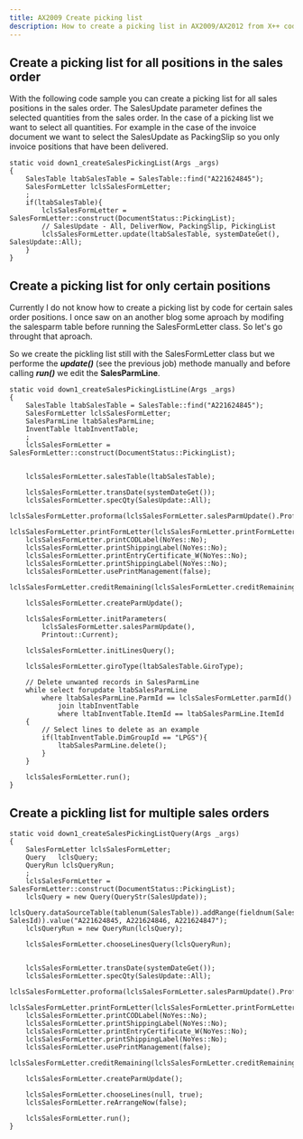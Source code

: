 ```yaml
---
title: AX2009 Create picking list
description: How to create a picking list in AX2009/AX2012 from X++ code.
---
```


## Create a picking list for all positions in the sales order

With the following code sample you can create a picking list for all sales positions in the sales order.
The SalesUpdate parameter defines the selected quantities from the sales order. In the case of a picking list we want to select all quantities. For example in the case of the invoice document we want to select the SalesUpdate as PackingSlip so you only invoice positions that have been delivered.

```text
static void down1_createSalesPickingList(Args _args)
{
    SalesTable ltabSalesTable = SalesTable::find("A221624845");
    SalesFormLetter lclsSalesFormLetter;
    ;
    if(ltabSalesTable){
        lclsSalesFormLetter = SalesFormLetter::construct(DocumentStatus::PickingList);
        // SalesUpdate - All, DeliverNow, PackingSlip, PickingList
        lclsSalesFormLetter.update(ltabSalesTable, systemDateGet(), SalesUpdate::All);
    }
}
```

## Create a picking list for only certain positions

Currently I do not know how to create a picking list by code for certain sales order positions. I once saw on an another blog some aproach by modifing the salesparm table before running the SalesFormLetter class. So let's go throught that aproach.

So we create the pickling list still with the SalesFormLetter class but we performe the **_update()_** (see the previous job) methode manually and before calling **_run()_** we edit the **SalesParmLine**.

```text
static void down1_createSalesPickingListLine(Args _args)
{
    SalesTable ltabSalesTable = SalesTable::find("A221624845");
    SalesFormLetter lclsSalesFormLetter;
    SalesParmLine ltabSalesParmLine;
    InventTable ltabInventTable;
    ;
    lclsSalesFormLetter = SalesFormLetter::construct(DocumentStatus::PickingList);


    lclsSalesFormLetter.salesTable(ltabSalesTable);

    lclsSalesFormLetter.transDate(systemDateGet());
    lclsSalesFormLetter.specQty(SalesUpdate::All);
    lclsSalesFormLetter.proforma(lclsSalesFormLetter.salesParmUpdate().Proforma);
    lclsSalesFormLetter.printFormLetter(lclsSalesFormLetter.printFormLetter());
    lclsSalesFormLetter.printCODLabel(NoYes::No);
    lclsSalesFormLetter.printShippingLabel(NoYes::No);
    lclsSalesFormLetter.printEntryCertificate_W(NoYes::No);
    lclsSalesFormLetter.printShippingLabel(NoYes::No);
    lclsSalesFormLetter.usePrintManagement(false);
    lclsSalesFormLetter.creditRemaining(lclsSalesFormLetter.creditRemaining());

    lclsSalesFormLetter.createParmUpdate();

    lclsSalesFormLetter.initParameters(
        lclsSalesFormLetter.salesParmUpdate(),
        Printout::Current);

    lclsSalesFormLetter.initLinesQuery();

    lclsSalesFormLetter.giroType(ltabSalesTable.GiroType);

    // Delete unwanted records in SalesParmLine
    while select forupdate ltabSalesParmLine
        where ltabSalesParmLine.ParmId == lclsSalesFormLetter.parmId()
            join ltabInventTable
            where ltabInventTable.ItemId == ltabSalesParmLine.ItemId
    {
        // Select lines to delete as an example
        if(ltabInventTable.DimGroupId == "LPGS"){
            ltabSalesParmLine.delete();
        }
    }

    lclsSalesFormLetter.run();
}
```

## Create a pickling list for multiple sales orders

```text
static void down1_createSalesPickingListQuery(Args _args)
{
    SalesFormLetter lclsSalesFormLetter;
    Query   lclsQuery;
    QueryRun lclsQueryRun;
    ;
    lclsSalesFormLetter = SalesFormLetter::construct(DocumentStatus::PickingList);
    lclsQuery = new Query(QueryStr(SalesUpdate));
    lclsQuery.dataSourceTable(tablenum(SalesTable)).addRange(fieldnum(SalesTable, SalesId)).value("A221624845, A221624846, A221624847");
    lclsQueryRun = new QueryRun(lclsQuery);

    lclsSalesFormLetter.chooseLinesQuery(lclsQueryRun);


    lclsSalesFormLetter.transDate(systemDateGet());
    lclsSalesFormLetter.specQty(SalesUpdate::All);
    lclsSalesFormLetter.proforma(lclsSalesFormLetter.salesParmUpdate().Proforma);
    lclsSalesFormLetter.printFormLetter(lclsSalesFormLetter.printFormLetter());
    lclsSalesFormLetter.printCODLabel(NoYes::No);
    lclsSalesFormLetter.printShippingLabel(NoYes::No);
    lclsSalesFormLetter.printEntryCertificate_W(NoYes::No);
    lclsSalesFormLetter.printShippingLabel(NoYes::No);
    lclsSalesFormLetter.usePrintManagement(false);
    lclsSalesFormLetter.creditRemaining(lclsSalesFormLetter.creditRemaining());

    lclsSalesFormLetter.createParmUpdate();

    lclsSalesFormLetter.chooseLines(null, true);
    lclsSalesFormLetter.reArrangeNow(false);

    lclsSalesFormLetter.run();
}
```
